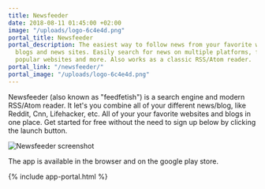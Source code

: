 ```yaml
---
title: Newsfeeder
date: 2018-08-11 01:45:00 +02:00
image: "/uploads/logo-6c4e4d.png"
portal_title: Newsfeeder
portal_description: The easiest way to follow news from your favorite websites and
  blogs and news sites. Easily search for news on multiple platforms, find feeds on
  popular websites and more. Also works as a classic RSS/Atom reader.
portal_link: "/newsfeeder/"
portal_image: "/uploads/logo-6c4e4d.png"
---
```


Newsfeeder (also known as "feedfetish") is a search engine and modern RSS/Atom reader. It let's you combine all of your different news/blog, like Reddit, Cnn, Lifehacker, etc. All of your your favorite websites and blogs in one place. Get started for free without the need to sign up below by clicking the launch button.

![Newsfeeder screenshot](/newsfeeder/images/news-feed-added-item.png)

The app is available in the browser and on the google play store. 

{% include app-portal.html %}